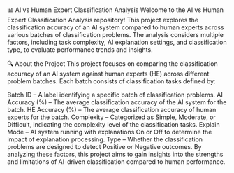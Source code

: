 📊 AI vs Human Expert Classification Analysis
Welcome to the AI vs Human Expert Classification Analysis repository! This project explores the classification accuracy of an AI system compared to human experts across various batches of classification problems. The analysis considers multiple factors, including task complexity, AI explanation settings, and classification type, to evaluate performance trends and insights.

🔍 About the Project
This project focuses on comparing the classification accuracy of an AI system against human experts (HE) across different problem batches. Each batch consists of classification tasks defined by:

Batch ID – A label identifying a specific batch of classification problems.
AI Accuracy (%) – The average classification accuracy of the AI system for the batch.
HE Accuracy (%) – The average classification accuracy of human experts for the batch.
Complexity – Categorized as Simple, Moderate, or Difficult, indicating the complexity level of the classification tasks.
Explain Mode – AI system running with explanations On or Off to determine the impact of explanation processing.
Type – Whether the classification problems are designed to detect Positive or Negative outcomes.
By analyzing these factors, this project aims to gain insights into the strengths and limitations of AI-driven classification compared to human performance.
